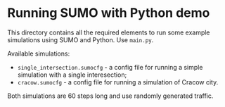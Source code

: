 # Running SUMO with Python demo

This directory contains all the required elements to run some example
simulations using SUMO and Python. Use `main.py`.

Available simulations:
* `single_intersection.sumocfg` - a config file for running a simple simulation
with a single interesection;
* `cracow.sumocfg` - a config file for running a simulation of Cracow city.

Both simulations are 60 steps long and use randomly generated traffic. 